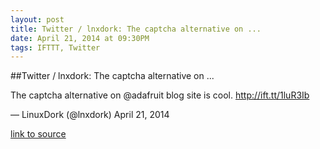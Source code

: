 ```yaml
---
layout: post
title: Twitter / lnxdork: The captcha alternative on ...
date: April 21, 2014 at 09:30PM
tags: IFTTT, Twitter
---
```

##Twitter / lnxdork: The captcha alternative on ...


The captcha alternative on @adafruit blog site is cool. http://ift.tt/1luR3Ib

— LinuxDork (@lnxdork) April 21, 2014

[link to source](http://ift.tt/1lx6l3F) 
